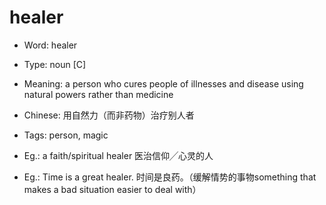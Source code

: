 # healer

- Word: healer

- Type: noun [C]
- Meaning: a person who cures people of illnesses and disease using natural powers rather than medicine
- Chinese: 用自然力（而非药物）治疗别人者
- Tags: person, magic
- Eg.: a faith/spiritual healer 医治信仰╱心灵的人
- Eg.: Time is a great healer. 时间是良药。（缓解情势的事物something that makes a bad situation easier to deal with）


